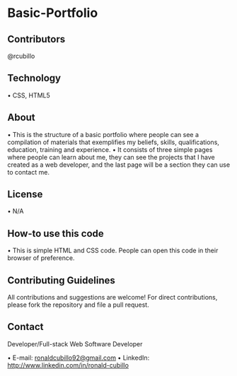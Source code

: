 
# Basic-Portfolio

## Contributors

@rcubillo

## Technology

•	CSS, HTML5

## About

•	This is the structure of a basic portfolio where people can see a compilation of materials that exemplifies my beliefs, skills, qualifications, education, training and experience.
•	It consists of three simple pages where people can learn about me, they can see the projects that I have created as a web developer, and the last page will be a section they can use to contact me.

## License

•	N/A

## How-to use this code

•	This is simple HTML and CSS code. People can open this code in their browser of preference.
## Contributing Guidelines

All contributions and suggestions are welcome! For direct contributions, please fork the repository and file a pull request.
## Contact

Developer/Full-stack Web Software Developer

•	E-mail: ronaldcubillo92@gmail.com
•	LinkedIn:  http://www.linkedin.com/in/ronald-cubillo
